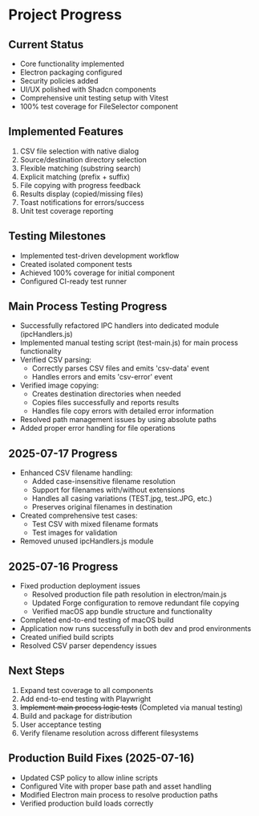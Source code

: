# Project Progress

## Current Status

- Core functionality implemented
- Electron packaging configured
- Security policies added
- UI/UX polished with Shadcn components
- Comprehensive unit testing setup with Vitest
- 100% test coverage for FileSelector component

## Implemented Features

1. CSV file selection with native dialog
2. Source/destination directory selection
3. Flexible matching (substring search)
4. Explicit matching (prefix + suffix)
5. File copying with progress feedback
6. Results display (copied/missing files)
7. Toast notifications for errors/success
8. Unit test coverage reporting

## Testing Milestones

- Implemented test-driven development workflow
- Created isolated component tests
- Achieved 100% coverage for initial component
- Configured CI-ready test runner

## Main Process Testing Progress

- Successfully refactored IPC handlers into dedicated module (ipcHandlers.js)
- Implemented manual testing script (test-main.js) for main process functionality
- Verified CSV parsing:
  - Correctly parses CSV files and emits 'csv-data' event
  - Handles errors and emits 'csv-error' event
- Verified image copying:
  - Creates destination directories when needed
  - Copies files successfully and reports results
  - Handles file copy errors with detailed error information
- Resolved path management issues by using absolute paths
- Added proper error handling for file operations

## 2025-07-17 Progress

- Enhanced CSV filename handling:
  - Added case-insensitive filename resolution
  - Support for filenames with/without extensions
  - Handles all casing variations (TEST.jpg, test.JPG, etc.)
  - Preserves original filenames in destination
- Created comprehensive test cases:
  - Test CSV with mixed filename formats
  - Test images for validation
- Removed unused ipcHandlers.js module

## 2025-07-16 Progress

- Fixed production deployment issues
  - Resolved production file path resolution in electron/main.js
  - Updated Forge configuration to remove redundant file copying
  - Verified macOS app bundle structure and functionality
- Completed end-to-end testing of macOS build
- Application now runs successfully in both dev and prod environments
- Created unified build scripts
- Resolved CSV parser dependency issues

## Next Steps

1. Expand test coverage to all components
2. Add end-to-end testing with Playwright
3. ~~Implement main process logic tests~~ (Completed via manual testing)
4. Build and package for distribution
5. User acceptance testing
6. Verify filename resolution across different filesystems

## Production Build Fixes (2025-07-16)

- Updated CSP policy to allow inline scripts
- Configured Vite with proper base path and asset handling
- Modified Electron main process to resolve production paths
- Verified production build loads correctly